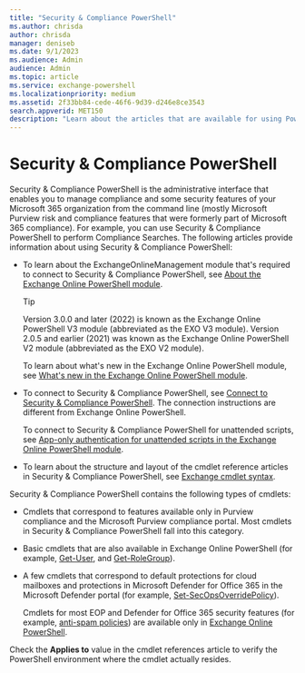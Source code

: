 ```yaml
---
title: "Security & Compliance PowerShell"
ms.author: chrisda
author: chrisda
manager: deniseb
ms.date: 9/1/2023
ms.audience: Admin
audience: Admin
ms.topic: article
ms.service: exchange-powershell
ms.localizationpriority: medium
ms.assetid: 2f33bb84-cede-46f6-9d39-d246e8ce3543
search.appverid: MET150
description: "Learn about the articles that are available for using PowerShell for Microsoft Security & Compliance PowerShell."
---
```


# Security & Compliance PowerShell

Security & Compliance PowerShell is the administrative interface that enables you to manage compliance and some security features of your Microsoft 365 organization from the command line (mostly Microsoft Purview risk and compliance features that were formerly part of Microsoft 365 compliance). For example, you can use Security & Compliance PowerShell to perform Compliance Searches. The following articles provide information about using Security & Compliance PowerShell:

- To learn about the ExchangeOnlineManagement module that's required to connect to Security & Compliance PowerShell, see [About the Exchange Online PowerShell module](exchange-online-powershell-v2.md).

  > [!TIP]
  > Version 3.0.0 and later (2022) is known as the Exchange Online PowerShell V3 module (abbreviated as the EXO V3 module). Version 2.0.5 and earlier (2021) was known as the Exchange Online PowerShell V2 module (abbreviated as the EXO V2 module).

  To learn about what's new in the Exchange Online PowerShell module, see [What's new in the Exchange Online PowerShell module](whats-new-in-the-exo-module.md).

- To connect to Security & Compliance PowerShell, see [Connect to Security & Compliance PowerShell](connect-to-scc-powershell.md). The connection instructions are different from Exchange Online PowerShell.

  To connect to Security & Compliance PowerShell for unattended scripts, see [App-only authentication for unattended scripts in the Exchange Online PowerShell module](app-only-auth-powershell-v2.md).

- To learn about the structure and layout of the cmdlet reference articles in Security & Compliance PowerShell, see [Exchange cmdlet syntax](exchange-cmdlet-syntax.md).

Security & Compliance PowerShell contains the following types of cmdlets:

- Cmdlets that correspond to features available only in Purview compliance and the Microsoft Purview compliance portal. Most cmdlets in Security & Compliance PowerShell fall into this category.
- Basic cmdlets that are also available in Exchange Online PowerShell (for example, [Get-User](/powershell/module/exchangepowershell/get-user), and [Get-RoleGroup](/powershell/module/exchangepowershell/get-rolegroup)).
- A few cmdlets that correspond to default protections for cloud mailboxes and protections in Microsoft Defender for Office 365 in the Microsoft Defender portal (for example, [Set-SecOpsOverridePolicy](/powershell/module/exchangepowershell/set-secopsoverridepolicy)).

  Cmdlets for most EOP and Defender for Office 365 security features (for example, [anti-spam policies](/defender-office-365/anti-spam-protection-about)) are available only in [Exchange Online PowerShell](exchange-online-powershell.md).

Check the **Applies to** value in the cmdlet references article to verify the PowerShell environment where the cmdlet actually resides.
